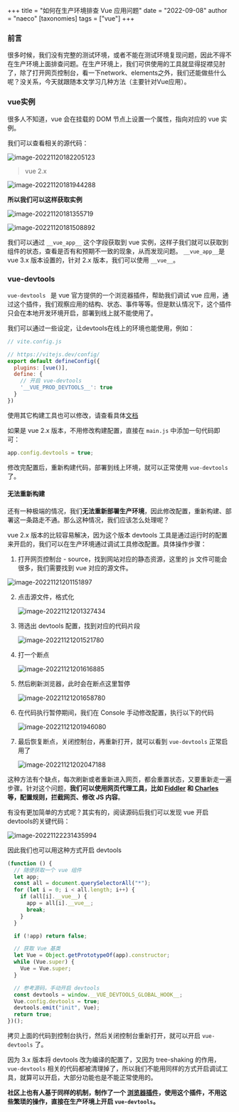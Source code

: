 +++
title = "如何在生产环境排查 Vue 应用问题"
date = "2022-09-08"
author = "naeco"
[taxonomies]
tags = ["vue"]
+++

### 前言

很多时候，我们没有完整的测试环境，或者不能在测试环境复现问题，因此不得不在生产环境上面排查问题。在生产环境上，我们可供使用的工具就显得捉襟见肘了，除了打开网页控制台，看一下network、elements之外，我们还能做些什么呢？没关系，今天就跟随本文学习几种方法（主要针对Vue应用）。





### vue实例

很多人不知道，vue 会在挂载的 DOM 节点上设置一个属性，指向对应的 vue 实例。

我们可以查看相关的源代码：

![image-20221120182205123](https://image.naeco.top/blog/1668939732307.png)

> vue 2.x

![image-20221120181944288](https://image.naeco.top/blog/1668939584579.png)

**所以我们可以这样获取实例**

![image-20221120181355719](https://image.naeco.top/blog/1668939236088.png)

![image-20221120181508892](https://image.naeco.top/blog/1668939309157.png)

我们可以通过 `__vue_app__` 这个字段获取到 vue 实例，这样子我们就可以获取到组件的状态，查看是否有和预期不一致的现象，从而发现问题。 `__vue_app__`是 vue 3.x 版本设置的，针对 2.x 版本，我们可以使用 `__vue__`。





### vue-devtools

`vue-devtools `  是 vue 官方提供的一个浏览器插件，帮助我们调试 vue 应用，通过这个插件，我们观察应用的结构、状态、事件等等。但是默认情况下，这个插件只会在本地开发环境开启，部署到线上就不能使用了。

我们可以通过一些设定，让devtools在线上的环境也能使用，例如：

```javascript
// vite.config.js

// https://vitejs.dev/config/
export default defineConfig({
  plugins: [vue()],
  define: {
    // 开启 vue-devtools
    '__VUE_PROD_DEVTOOLS__': true
  }
})

```

使用其它构建工具也可以修改，请查看具体[文档](https://github.com/vuejs/core/tree/main/packages/vue#bundler-build-feature-flags)

如果是 vue 2.x 版本，不用修改构建配置，直接在 `main.js` 中添加一句代码即可：

```javascript
app.config.devtools = true;
```

修改完配置后，重新构建代码，部署到线上环境，就可以正常使用 `vue-devtools` 了。

#### 无法重新构建

还有一种极端的情况，我们**无法重新部署生产环境**，因此修改配置，重新构建、部署这一条路走不通。那么这种情况，我们应该怎么处理呢？

vue 2.x 版本的比较容易解决，因为这个版本 devtools 工具是通过运行时的配置来开启的，我们可以在生产环境通过调试工具修改配置。具体操作步骤：

1. 打开网页控制台 - source，找到网站对应的静态资源，这里的 js 文件可能会很多，我们需要找到 vue 对应的源文件。

   

![image-20221121201151897](https://image.naeco.top/blog/1669032712273.png)

2. 点击源文件，格式化

   ![image-20221121201327434](https://image.naeco.top/blog/1669032807725.png)

3. 筛选出 devtools 配置，找到对应的代码片段

   ![image-20221121201521780](https://image.naeco.top/blog/1669032922056.png)

5. 打一个断点

   ![image-20221121201616885](https://image.naeco.top/blog/1669032977155.png)

6. 然后刷新浏览器，此时会在断点这里暂停

   ![image-20221121201658780](https://image.naeco.top/blog/1669033019070.png)



7. 在代码执行暂停期间，我们在 Console 手动修改配置，执行以下的代码

   ![image-20221121201946080](https://image.naeco.top/blog/1669033186339.png)

8. 最后恢复断点，关闭控制台，再重新打开，就可以看到 `vue-devtools` 正常启用了

   ![image-20221121202047188](https://image.naeco.top/blog/1669033247463.png)

这种方法有个缺点，每次刷新或者重新进入网页，都会重置状态，又要重新走一遍步骤。针对这个问题，**我们可以使用网页代理工具，比如 [Fiddler](https://www.telerik.com/fiddler) 和 [Charles](https://www.charlesproxy.com/) 等，配置规则，拦截网页、修改 JS 内容**。

有没有更加简单的方式呢？其实有的，阅读源码后我们可以发现 vue 开启 devtools的关键代码：

![image-20221122231435994](https://image.naeco.top/blog/1669130076361.png)

因此我们也可以用这种方式开启 devtools

```javascript
(function () {
  // 随便获取一个 vue 组件
  let app;
  const all = document.querySelectorAll("*");
  for (let i = 0; i < all.length; i++) {
    if (all[i].__vue__) {
      app = all[i].__vue__;
      break;
    }
  }

  if (!app) return false;

  // 获取 Vue 基类
  let Vue = Object.getPrototypeOf(app).constructor;
  while (Vue.super) {
    Vue = Vue.super;
  }

  // 参考源码，手动开启 devtools
  const devtools = window.__VUE_DEVTOOLS_GLOBAL_HOOK__;
  Vue.config.devtools = true;
  devtools.emit("init", Vue);
  return true;
})();
```

拷贝上面的代码到控制台执行，然后关闭控制台重新打开，就可以开启 `vue-devtools` 了。

因为 3.x 版本将 devtools 改为编译的配置了，又因为 tree-shaking 的作用， `vue-devtools` 相关的代码都被清理掉了，所以我们不能用同样的方式开启调试工具，就算可以开启，大部分功能也是不能正常使用的。

**社区上也有人基于同样的机制，制作了一个 [浏览器插件](https://chrome.google.com/webstore/detail/oohfffedbkbjnbpbbedapppafmlnccmb/reviews)，使用这个插件，不用这些繁琐的操作，直接在生产环境上开启 `vue-devtools`。**







